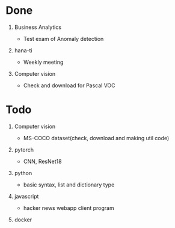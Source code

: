 # Done

1. Business Analytics
    - Test exam of Anomaly detection

2. hana-ti
    - Weekly meeting

3. Computer vision
    - Check and download for Pascal VOC

# Todo

1. Computer vision
    - MS-COCO dataset(check, download and making util code)

2. pytorch
    - CNN, ResNet18

3. python
    - basic syntax, list and dictionary type

4. javascript
    - hacker news webapp client program

5. docker


